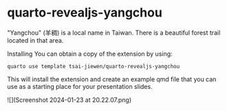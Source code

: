 # quarto-revealjs-yangchou

"Yangchou" (羊稠) is a local name in Taiwan. There is a beautiful forest trail located in that area.

Installing
You can obtain a copy of the extension by using:

```
quarto use template tsai-jiewen/quarto-revealjs-yangchou
```

This will install the extension and create an example qmd file that you can use as a starting place for your presentation slides.


![](Screenshot 2024-01-23 at 20.22.07.png)
